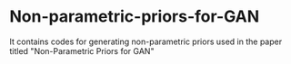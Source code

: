# Non-parametric-priors-for-GAN
It contains codes for generating non-parametric priors used in the paper titled "Non-Parametric Priors for GAN"
